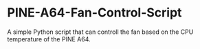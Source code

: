 # PINE-A64-Fan-Control-Script
A simple Python script that can controll the fan based on the CPU temperature of the PINE A64.
